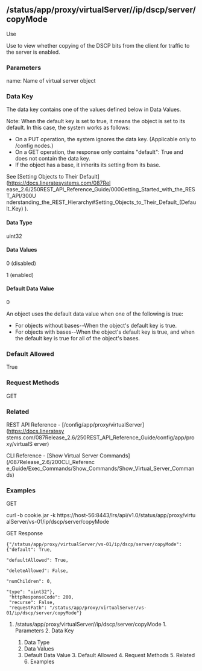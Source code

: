 ## /status/app/proxy/virtualServer/<name>/ip/dscp/server/copyMode

Use

Use to view whether copying of the DSCP bits from the client for traffic to
the server is enabled.

### Parameters

name: Name of virtual server object

### Data Key

The data key contains one of the values defined below in Data Values.

Note: When the default key is set to true, it means the object is set to its
default. In this case, the system works as follows:

  * On a PUT operation, the system ignores the data key. (Applicable only to /config nodes.)
  * On a GET operation, the response only contains "default": True and does not contain the data key.
  * If the object has a base, it inherits its setting from its base.

See [Setting Objects to Their Default](https://docs.lineratesystems.com/087Rel
ease_2.6/250REST_API_Reference_Guide/000Getting_Started_with_the_REST_API/300U
nderstanding_the_REST_Hierarchy#Setting_Objects_to_Their_Default_(Default_Key)
).

#### Data Type

uint32

#### Data Values

0 (disabled)

1 (enabled)

#### Default Data Value

0

An object uses the default data value when one of the following is true:

  * For objects without bases--When the object's default key is true.
  * For objects with bases--When the object's default key is true, and when the default key is true for all of the object's bases.

### Default Allowed

True

### Request Methods

GET

### Related

REST API Reference - [/config/app/proxy/virtualServer](https://docs.lineratesy
stems.com/087Release_2.6/250REST_API_Reference_Guide/config/app/proxy/virtualS
erver)

CLI Reference - [Show Virtual Server Commands](/087Release_2.6/200CLI_Referenc
e_Guide/Exec_Commands/Show_Commands/Show_Virtual_Server_Commands)

### Examples

GET

curl -b cookie.jar -k https://host-56:8443/lrs/api/v1.0/status/app/proxy/virtu
alServer/vs-01/ip/dscp/server/copyMode

GET Response

    
    
    {"/status/app/proxy/virtualServer/vs-01/ip/dscp/server/copyMode": {"default": True,
                                                                        "defaultAllowed": True,
                                                                        "deleteAllowed": False,
                                                                        "numChildren": 0,
                                                                        "type": "uint32"},
     "httpResponseCode": 200,
     "recurse": False,
     "requestPath": "/status/app/proxy/virtualServer/vs-01/ip/dscp/server/copyMode"}
    

  1. /status/app/proxy/virtualServer/<name>/ip/dscp/server/copyMode
    1. Parameters
    2. Data Key
      1. Data Type
      2. Data Values
      3. Default Data Value
    3. Default Allowed
    4. Request Methods
    5. Related
    6. Examples

